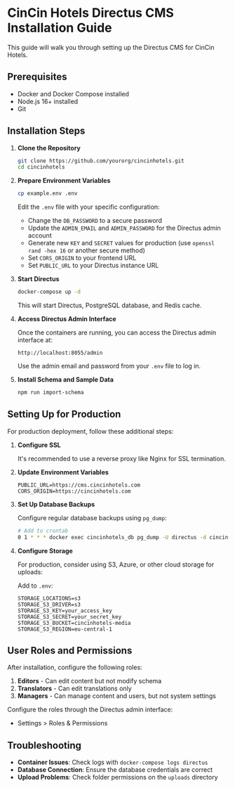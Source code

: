 # CinCin Hotels Directus CMS Installation Guide

This guide will walk you through setting up the Directus CMS for CinCin Hotels.

## Prerequisites

- Docker and Docker Compose installed
- Node.js 16+ installed
- Git

## Installation Steps

1. **Clone the Repository**

   ```bash
   git clone https://github.com/yourorg/cincinhotels.git
   cd cincinhotels
   ```

2. **Prepare Environment Variables**

   ```bash
   cp example.env .env
   ```

   Edit the `.env` file with your specific configuration:
   - Change the `DB_PASSWORD` to a secure password
   - Update the `ADMIN_EMAIL` and `ADMIN_PASSWORD` for the Directus admin account
   - Generate new `KEY` and `SECRET` values for production (use `openssl rand -hex 16` or another secure method)
   - Set `CORS_ORIGIN` to your frontend URL
   - Set `PUBLIC_URL` to your Directus instance URL

3. **Start Directus**

   ```bash
   docker-compose up -d
   ```

   This will start Directus, PostgreSQL database, and Redis cache.

4. **Access Directus Admin Interface**

   Once the containers are running, you can access the Directus admin interface at:
   
   ```
   http://localhost:8055/admin
   ```

   Use the admin email and password from your `.env` file to log in.

5. **Install Schema and Sample Data**

   ```bash
   npm run import-schema
   ```

## Setting Up for Production

For production deployment, follow these additional steps:

1. **Configure SSL**
   
   It's recommended to use a reverse proxy like Nginx for SSL termination.

2. **Update Environment Variables**

   ```
   PUBLIC_URL=https://cms.cincinhotels.com
   CORS_ORIGIN=https://cincinhotels.com
   ```

3. **Set Up Database Backups**

   Configure regular database backups using `pg_dump`:

   ```bash
   # Add to crontab
   0 1 * * * docker exec cincinhotels_db pg_dump -U directus -d cincinhotels > /path/to/backups/cincinhotels_$(date +\%Y\%m\%d).sql
   ```

4. **Configure Storage**

   For production, consider using S3, Azure, or other cloud storage for uploads:

   Add to `.env`:
   ```
   STORAGE_LOCATIONS=s3
   STORAGE_S3_DRIVER=s3
   STORAGE_S3_KEY=your_access_key
   STORAGE_S3_SECRET=your_secret_key
   STORAGE_S3_BUCKET=cincinhotels-media
   STORAGE_S3_REGION=eu-central-1
   ```

## User Roles and Permissions

After installation, configure the following roles:

1. **Editors** - Can edit content but not modify schema
2. **Translators** - Can edit translations only
3. **Managers** - Can manage content and users, but not system settings

Configure the roles through the Directus admin interface:
- Settings > Roles & Permissions

## Troubleshooting

- **Container Issues**: Check logs with `docker-compose logs directus`
- **Database Connection**: Ensure the database credentials are correct
- **Upload Problems**: Check folder permissions on the `uploads` directory